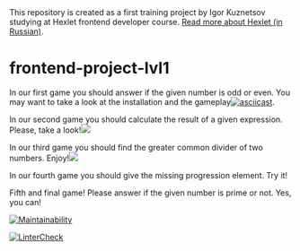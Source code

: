 ##

This repository is created as a first training project by Igor Kuznetsov studying at Hexlet frontend developer course. [Read more about Hexlet (in Russian)](https://ru.hexlet.io/pages/about?utm_source=github&utm_medium=link&utm_campaign=nodejs-package).

# frontend-project-lvl1 ####

In our first game you should answer if the given number is odd or even.
You may want to take a look at the installation and the gameplay[![asciicast](https://asciinema.org/a/t8F9ThznSDmr9PElas22zKsnD.svg)](https://asciinema.org/a/t8F9ThznSDmr9PElas22zKsnD).

In our second game you should calculate the result of a given expression. Please, take a look!<a href="https://asciinema.org/a/VW006d2uMT8k4oJe151MaFbxg" target="_blank"><img src="https://asciinema.org/a/VW006d2uMT8k4oJe151MaFbxg.svg" /></a>

In our third game you should find the greater common divider of two numbers. Enjoy!<a href="https://asciinema.org/a/VCk2l9SeDdg6PgEL2TYuB3arw" target="_blank"><img src="https://asciinema.org/a/VCk2l9SeDdg6PgEL2TYuB3arw.svg" /></a>

In our fourth game you should  give the missing progression element. Try it!

Fifth and final game! Please answer if the given number is prime or not. Yes, you can!

[![Maintainability](https://api.codeclimate.com/v1/badges/d30f058e466a53678569/maintainability)](https://codeclimate.com/github/igorkuznetsov1972/frontend-project-lvl1/maintainability)

[![LinterCheck](https://github.com/igorkuznetsov1972/frontend-project-lvl1/workflows/LinterCheck/badge.svg?branch=master)](https://github.com/igorkuznetsov1972/frontend-project-lvl1/actions?query=workflow%3ALinterCheck)
